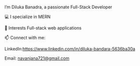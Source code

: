  I’m Diluka Banadra, a passionate Full-Stack Developer  

💻 I specialize in  MERN

🚀 Interests  Full-stack web applications

📫 Connect with me:

LinkedIn:https://www.linkedin.com/in/diluka-bandara-5636ba30a

Email: navanjana721@gmail.com

   




 
 


